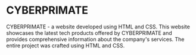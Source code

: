 # CYBERPRIMATE
CYBERPRIMATE - a website developed using HTML and CSS.  This website showcases the latest tech products offered by CYBERPRIMATE and provides comprehensive information about the company's services. The entire project was crafted using HTML and CSS.
